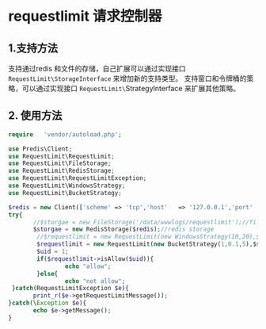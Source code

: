 # requestlimit 请求控制器

## 1.支持方法

支持通过redis 和文件的存储，自己扩展可以通过实现接口 `RequestLimit\StorageInterface` 来增加新的支持类型。
支持窗口和令牌桶的策略，可以通过实现接口 `RequestLimit\`StrategyInterface 来扩展其他策略。

## 2. 使用方法

```php
require   'vendor/autoload.php';

use Predis\Client;
use RequestLimit\RequestLimit;
use RequestLimit\FileStorage;
use RequestLimit\RedisStorage;
use RequestLimit\RequestLimitException;
use RequestLimit\WindowsStrategy;
use RequestLimit\BucketStrategy;

$redis = new Client(['scheme' => 'tcp','host'   => '127.0.0.1','port'   => 6379]);
try{
       //$storgae = new FileStorage('/data/wwwlogs/requestlimit');//file storage
       $storgae = new RedisStorage($redis);//redis storage
        //$requestlimit = new RequestLimit(new WindowsStrategy(10,20),$storgae);
        $requestlimit = new RequestLimit(new BucketStrategy(1,0.1,5),$storgae);
        $uid = 1;
        if($requestlimit->isAllow($uid)){
                echo "allow";
        }else{
                echo "not allow";
 }catch(RequestLimitException $e){
       print_r($e->getRequestLimitMessage());
}catch(\Exception $e){
       echo $e->getMessage();
}
```

```

```
